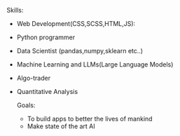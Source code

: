 Skills:
* Web Development(CSS,SCSS,HTML,JS):
*  Python programmer
* Data Scientist (pandas,numpy,sklearn etc..)
* Machine Learning and LLMs(Large Language Models)
* Algo-trader
* Quantitative Analysis


  Goals:
  * To build apps to better the lives of mankind
  * Make state of the art AI
    
